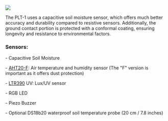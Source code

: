 ![](../../assets/7b8bd0e5-bc91-4431-826a-f045352a30dc.png)

The PLT-1 uses a capacitive soil moisture sensor, which offers much better accuracy and durability compared to resistive sensors. Additionally, the ground contact portion is protected with a conformal coating, ensuring longevity and resistance to environmental factors.

### Sensors:

\- Capacitive Soil Moisture

\- <a href="https://files.seeedstudio.com/wiki/Grove-AHT20_I2C_Industrial_Grade_Temperature_and_Humidity_Sensor/AHT20-datasheet-2020-4-16.pdf" target="_blank" rel="noopener">AHT20-F</a>: Air temperature and humidity sensor (The "F" version is important as it offers dust protection)

\- <a href="https://optoelectronics.liteon.com/upload/download/DS86-2015-0004/LTR-390UV_Final_%20DS_V1%201.pdf" target="_blank" rel="noopener">LTR390</a> UV: Lux/UV sensor

\- RGB LED

\- Piezo Buzzer

\- Optional DS18b20 waterproof soil temperature probe (20 cm / 7.8 inches)

&nbsp;